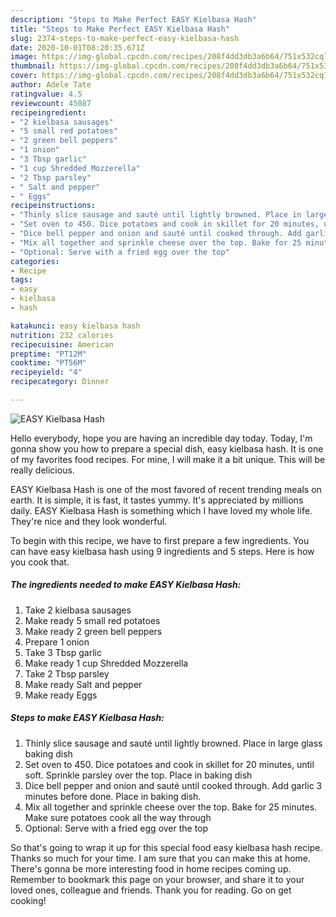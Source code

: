 ```yaml
---
description: "Steps to Make Perfect EASY Kielbasa Hash"
title: "Steps to Make Perfect EASY Kielbasa Hash"
slug: 2374-steps-to-make-perfect-easy-kielbasa-hash
date: 2020-10-01T08:20:35.671Z
image: https://img-global.cpcdn.com/recipes/208f4dd3db3a6b64/751x532cq70/easy-kielbasa-hash-recipe-main-photo.jpg
thumbnail: https://img-global.cpcdn.com/recipes/208f4dd3db3a6b64/751x532cq70/easy-kielbasa-hash-recipe-main-photo.jpg
cover: https://img-global.cpcdn.com/recipes/208f4dd3db3a6b64/751x532cq70/easy-kielbasa-hash-recipe-main-photo.jpg
author: Adele Tate
ratingvalue: 4.5
reviewcount: 45087
recipeingredient:
- "2 kielbasa sausages"
- "5 small red potatoes"
- "2 green bell peppers"
- "1 onion"
- "3 Tbsp garlic"
- "1 cup Shredded Mozzerella"
- "2 Tbsp parsley"
- " Salt and pepper"
- " Eggs"
recipeinstructions:
- "Thinly slice sausage and sauté until lightly browned. Place in large glass baking dish"
- "Set oven to 450. Dice potatoes and cook in skillet for 20 minutes, until soft. Sprinkle parsley over the top. Place in baking dish"
- "Dice bell pepper and onion and sauté until cooked through. Add garlic 3 minutes before done. Place in baking dish."
- "Mix all together and sprinkle cheese over the top. Bake for 25 minutes. Make sure potatoes cook all the way through"
- "Optional: Serve with a fried egg over the top"
categories:
- Recipe
tags:
- easy
- kielbasa
- hash

katakunci: easy kielbasa hash 
nutrition: 232 calories
recipecuisine: American
preptime: "PT12M"
cooktime: "PT56M"
recipeyield: "4"
recipecategory: Dinner

---
```



![EASY Kielbasa Hash](https://img-global.cpcdn.com/recipes/208f4dd3db3a6b64/751x532cq70/easy-kielbasa-hash-recipe-main-photo.jpg)

Hello everybody, hope you are having an incredible day today. Today, I'm gonna show you how to prepare a special dish, easy kielbasa hash. It is one of my favorites food recipes. For mine, I will make it a bit unique. This will be really delicious.

EASY Kielbasa Hash is one of the most favored of recent trending meals on earth. It is simple, it is fast, it tastes yummy. It's appreciated by millions daily. EASY Kielbasa Hash is something which I have loved my whole life. They're nice and they look wonderful.




To begin with this recipe, we have to first prepare a few ingredients. You can have easy kielbasa hash using 9 ingredients and 5 steps. Here is how you cook that.

<!--inarticleads1-->

##### The ingredients needed to make EASY Kielbasa Hash:

1. Take 2 kielbasa sausages
1. Make ready 5 small red potatoes
1. Make ready 2 green bell peppers
1. Prepare 1 onion
1. Take 3 Tbsp garlic
1. Make ready 1 cup Shredded Mozzerella
1. Take 2 Tbsp parsley
1. Make ready  Salt and pepper
1. Make ready  Eggs




<!--inarticleads2-->

##### Steps to make EASY Kielbasa Hash:

1. Thinly slice sausage and sauté until lightly browned. Place in large glass baking dish
1. Set oven to 450. Dice potatoes and cook in skillet for 20 minutes, until soft. Sprinkle parsley over the top. Place in baking dish
1. Dice bell pepper and onion and sauté until cooked through. Add garlic 3 minutes before done. Place in baking dish.
1. Mix all together and sprinkle cheese over the top. Bake for 25 minutes. Make sure potatoes cook all the way through
1. Optional: Serve with a fried egg over the top




So that's going to wrap it up for this special food easy kielbasa hash recipe. Thanks so much for your time. I am sure that you can make this at home. There's gonna be more interesting food in home recipes coming up. Remember to bookmark this page on your browser, and share it to your loved ones, colleague and friends. Thank you for reading. Go on get cooking!
